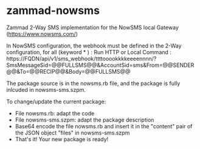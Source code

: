 # zammad-nowsms
Zammad 2-Way SMS implementation for the NowSMS local Gateway
(https://www.nowsms.com/)

In NowSMS configuration, the webhook must be defined in the 2-Way configuration, for all (keyword * ) : Run HTTP or Local Command : https://FQDN/api/v1/sms_webhook/ttttooookkkkeeeennnn/?SmsMessageSid=@@FULLSMS@@&AccountSid=sms&From=@@SENDER@@&To=@@RECIP@@&Body=@@FULLSMS@@

The package source is in the nowsms.rb file, and the package is fully inlcuded in nowsms-sms.szpm.

To change/update the current package:
 * File nowsms.rb: adapt the code
 * File nowsms-sms.szpm: adapt the package description
 * Base64 encode the file nowsms.rb and insert it in the "content" pair of the JSON object "files" in nowsms-sms.szpm
 * That's it! Your new package is ready!
